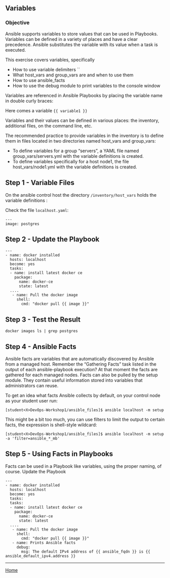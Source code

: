## Variables

### Objective

Ansible supports variables to store values that can be used in Playbooks. Variables can be defined in a variety of places and have a clear precedence. Ansible substitutes the variable with its value when a task is executed.

This exercise covers variables, specifically

- How to use variable delimiters ``
- What host_vars and group_vars are and when to use them
- How to use ansible_facts
- How to use the debug module to print variables to the console window

Variables are referenced in Ansible Playbooks by placing the variable name in double curly braces:

Here comes a variable `{{ variable1 }}`

Variables and their values can be defined in various places: the inventory, additional files, on the command line, etc.

The recommended practice to provide variables in the inventory is to define them in files located in two directories named host_vars and group_vars:

- To define variables for a group “servers”, a YAML file named group_vars/servers.yml with the variable definitions is created.
- To define variables specifically for a host node1, the file host_vars/node1.yml with the variable definitions is created.

## Step 1 - Variable Files

On the ansible control host the directory `/inventory/host_vars` holds the variable definitions :

Check the file `localhost.yaml`:

```
---
image: postgres
```

## Step 2 - Update the Playbook

```
---
- name: docker installed
  hosts: localhost
  become: yes
  tasks:
  - name: install latest docker ce
    package:
      name: docker-ce
      state: latest
  ....    
   - name: Pull the docker image
     shell:
       cmd: "docker pull {{ image }}"
```

## Step 3 - Test the Result

`docker images ls | grep postgres`

## Step 4 - Ansible Facts

Ansible facts are variables that are automatically discovered by Ansible from a managed host. Remember the “Gathering Facts” task listed in the output of each ansible-playbook execution? At that moment the facts are gathered for each managed nodes. Facts can also be pulled by the setup module. They contain useful information stored into variables that administrators can reuse.

To get an idea what facts Ansible collects by default, on your control node as your student user run:

`[student<X>DevOps-Workshop1/ansible_files]$ ansible localhost -m setup`

This might be a bit too much, you can use filters to limit the output to certain facts, the expression is shell-style wildcard:

`[student<X>DevOps-Workshop1/ansible_files]$ ansible localhost -m setup -a 'filter=ansible_*_mb'`

## Step 5 - Using Facts in Playbooks

Facts can be used in a Playbook like variables, using the proper naming, of course. Update the Playbook

```
---
- name: docker installed
  hosts: localhost
  become: yes
  tasks:
  tasks:
  - name: install latest docker ce
    package:
      name: docker-ce
      state: latest
  ....       
   - name: Pull the docker image
     shell:
       cmd: "docker pull {{ image }}"
   - name: Prints Ansible facts
     debug:
       msg: The default IPv4 address of {{ ansible_fqdn }} is {{ ansible_default_ipv4.address }}     
```

___

[Home](../README.md)